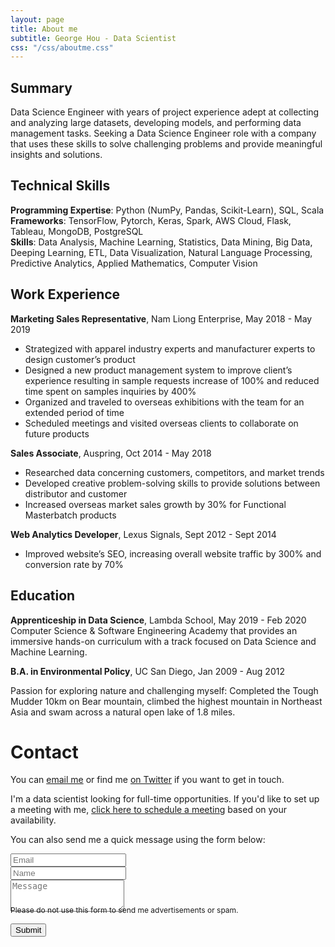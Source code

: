 ```yaml
---
layout: page
title: About me
subtitle: George Hou - Data Scientist
css: "/css/aboutme.css"
---
```

<span class="fa fa-user about-icon"></span>
## Summary
Data Science Engineer with years of project experience adept at collecting and analyzing large datasets, developing models, and performing data management tasks. Seeking a Data Science Engineer role with a company that uses these skills to solve challenging problems and provide meaningful insights and solutions.

<span class="fa fa-code about-icon"></span>
## Technical Skills
**Programming Expertise**: Python (NumPy, Pandas, Scikit-Learn), SQL, Scala
<br>
**Frameworks**: TensorFlow, Pytorch, Keras, Spark, AWS Cloud, Flask, Tableau, MongoDB, PostgreSQL
<br>
**Skills**: Data Analysis, Machine Learning, Statistics, Data Mining, Big Data, Deeping Learning, ETL, Data Visualization, Natural Language Processing, Predictive Analytics, Applied Mathematics, Computer Vision

<span class="fa fa-briefcase about-icon"></span>
## Work Experience
**Marketing Sales Representative**, Nam Liong Enterprise, May 2018 - May 2019
- Strategized with apparel industry experts and manufacturer experts to design customer’s product
- Designed a new product management system to improve client’s experience resulting in sample requests increase of 100% and reduced time spent on samples inquiries by 400%
- Organized and traveled to overseas exhibitions with the team for an extended period of time
- Scheduled meetings and visited overseas clients to collaborate on future products

**Sales Associate**, Auspring, Oct 2014 - May 2018
- Researched data concerning customers, competitors, and market trends
- Developed creative problem-solving skills to provide solutions between distributor and customer
- Increased overseas market sales growth by 30% for Functional Masterbatch products

**Web Analytics Developer**, Lexus Signals, Sept 2012 - Sept 2014
- Improved website’s SEO, increasing overall website traffic by 300% and conversion rate by 70%

<span class="fa fa-graduation-cap about-icon"></span>
## Education
**Apprenticeship in Data Science**, Lambda School, May 2019 - Feb 2020
<br>
Computer Science & Software Engineering Academy that provides an immersive hands-on curriculum with a track focused on Data Science and Machine Learning.

**B.A. in Environmental Policy**, UC San Diego, Jan 2009 - Aug 2012

<span class="fa fa-heart about-icon"></span>
Passion for exploring nature and challenging myself: Completed the Tough Mudder 10km on Bear mountain, climbed the highest mountain in Northeast Asia and swam across a natural open lake of 1.8 miles.

<span class="fa fa-envelope about-icon"></span>
# Contact
<p>You can <a href="mailto:georgehou2008@gmail.com?subject=Hello from gyhou.com">email me</a> or find me <a href="https://twitter.com/gyhou">on Twitter</a> if you want to get in touch.</p>
<p>I'm a data scientist looking for full-time opportunities. If you'd like to set up a meeting with me, <a href="https://calendly.com/gyhou/meeting">click here to schedule a meeting</a> based on your availability.</p>

<form action="https://formspree.io/mgekrkbr" method="POST" class="form" id="contact-form">
  <p>You can also send me a quick message using the form below:</p>
  <div class="row">
    <div class="col-xs-6">
      <input type="email" name="_replyto" class="form-control input-lg" placeholder="Email" title="Email">
    </div>
    <div class="col-xs-6">
      <input type="text" name="name" class="form-control input-lg" placeholder="Name" title="Name">
    </div>
  </div>
  <input type="hidden" name="_subject" value="New submission from gyhou.com">
  <textarea type="text" name="content" class="form-control input-lg" placeholder="Message" title="Message" required="required" rows="3"></textarea>
  <input type="text" name="_gotcha" style="display:none">
  <input type="hidden" name="_next" value="?message=Your message was sent successfully, thanks!" />
  
  <div style="font-size: 12px; margin: -10px 0 10px;">Please do not use this form to send me advertisements or spam.</div>
  
  <button type="submit" class="btn btn-lg btn-primary">Submit</button>
  </form>
